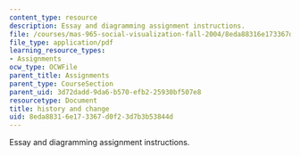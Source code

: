 ```yaml
---
content_type: resource
description: Essay and diagramming assignment instructions.
file: /courses/mas-965-social-visualization-fall-2004/8eda88316e173367d0f23d7b3b53844d_assn5.pdf
file_type: application/pdf
learning_resource_types:
- Assignments
ocw_type: OCWFile
parent_title: Assignments
parent_type: CourseSection
parent_uid: 3d72dadd-9da6-b570-efb2-25930bf507e8
resourcetype: Document
title: history and change
uid: 8eda8831-6e17-3367-d0f2-3d7b3b53844d
---
```

Essay and diagramming assignment instructions.

